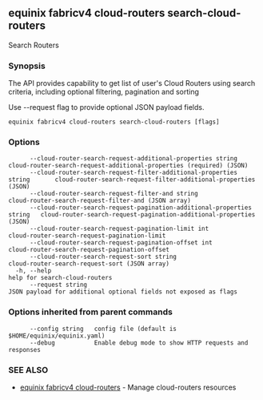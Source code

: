 ## equinix fabricv4 cloud-routers search-cloud-routers

Search Routers

### Synopsis

The API provides capability to get list of user's Cloud Routers using search criteria, including optional filtering, pagination and sorting

Use --request flag to provide optional JSON payload fields.

```
equinix fabricv4 cloud-routers search-cloud-routers [flags]
```

### Options

```
      --cloud-router-search-request-additional-properties string              cloud-router-search-request-additional-properties (required) (JSON)
      --cloud-router-search-request-filter-additional-properties string       cloud-router-search-request-filter-additional-properties (JSON)
      --cloud-router-search-request-filter-and string                         cloud-router-search-request-filter-and (JSON array)
      --cloud-router-search-request-pagination-additional-properties string   cloud-router-search-request-pagination-additional-properties (JSON)
      --cloud-router-search-request-pagination-limit int                      cloud-router-search-request-pagination-limit
      --cloud-router-search-request-pagination-offset int                     cloud-router-search-request-pagination-offset
      --cloud-router-search-request-sort string                               cloud-router-search-request-sort (JSON array)
  -h, --help                                                                  help for search-cloud-routers
      --request string                                                        JSON payload for additional optional fields not exposed as flags
```

### Options inherited from parent commands

```
      --config string   config file (default is $HOME/equinix/equinix.yaml)
      --debug           Enable debug mode to show HTTP requests and responses
```

### SEE ALSO

* [equinix fabricv4 cloud-routers](equinix_fabricv4_cloud-routers.md)	 - Manage cloud-routers resources

